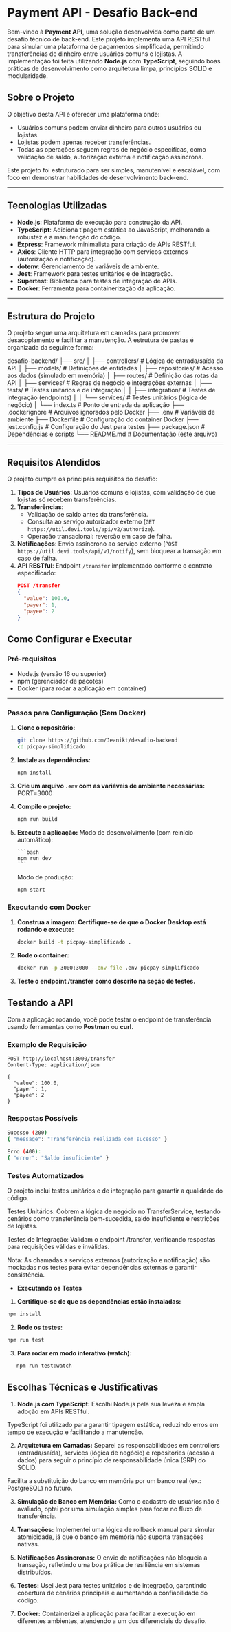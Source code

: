 # Payment API - Desafio Back-end

Bem-vindo à **Payment API**, uma solução desenvolvida como parte de um desafio técnico de back-end. Este projeto implementa uma API RESTful para simular uma plataforma de pagamentos simplificada, permitindo transferências de dinheiro entre usuários comuns e lojistas. A implementação foi feita utilizando **Node.js** com **TypeScript**, seguindo boas práticas de desenvolvimento como arquitetura limpa, princípios SOLID e modularidade.

## Sobre o Projeto

O objetivo desta API é oferecer uma plataforma onde:

- Usuários comuns podem enviar dinheiro para outros usuários ou lojistas.
- Lojistas podem apenas receber transferências.
- Todas as operações seguem regras de negócio específicas, como validação de saldo, autorização externa e notificação assíncrona.

Este projeto foi estruturado para ser simples, manutenível e escalável, com foco em demonstrar habilidades de desenvolvimento back-end.

---

## Tecnologias Utilizadas

- **Node.js**: Plataforma de execução para construção da API.
- **TypeScript**: Adiciona tipagem estática ao JavaScript, melhorando a robustez e a manutenção do código.
- **Express**: Framework minimalista para criação de APIs RESTful.
- **Axios**: Cliente HTTP para integração com serviços externos (autorização e notificação).
- **dotenv**: Gerenciamento de variáveis de ambiente.
- **Jest**: Framework para testes unitários e de integração.
- **Supertest**: Biblioteca para testes de integração de APIs.
- **Docker**: Ferramenta para containerização da aplicação.

---

## Estrutura do Projeto

O projeto segue uma arquitetura em camadas para promover desacoplamento e facilitar a manutenção. A estrutura de pastas é organizada da seguinte forma:

desafio-backend/
├── src/
│ ├── controllers/ # Lógica de entrada/saída da API
│ ├── models/ # Definições de entidades
│ ├── repositories/ # Acesso aos dados (simulado em memória)
│ ├── routes/ # Definição das rotas da API
│ ├── services/ # Regras de negócio e integrações externas
│ ├── tests/ # Testes unitários e de integração
│ │ ├── integration/ # Testes de integração (endpoints)
│ │ └── services/ # Testes unitários (lógica de negócio)
│ └── index.ts # Ponto de entrada da aplicação
├── .dockerignore # Arquivos ignorados pelo Docker
├── .env # Variáveis de ambiente
├── Dockerfile # Configuração do container Docker
├── jest.config.js # Configuração do Jest para testes
├── package.json # Dependências e scripts
└── README.md # Documentação (este arquivo)

---

## Requisitos Atendidos

O projeto cumpre os principais requisitos do desafio:

1. **Tipos de Usuários**: Usuários comuns e lojistas, com validação de que lojistas só recebem transferências.
2. **Transferências**:
   - Validação de saldo antes da transferência.
   - Consulta ao serviço autorizador externo (`GET https://util.devi.tools/api/v2/authorize`).
   - Operação transacional: reversão em caso de falha.
3. **Notificações**: Envio assíncrono ao serviço externo (`POST https://util.devi.tools/api/v1/notify`), sem bloquear a transação em caso de falha.
4. **API RESTful**: Endpoint `/transfer` implementado conforme o contrato especificado:
   ```json
   POST /transfer
   {
     "value": 100.0,
     "payer": 1,
     "payee": 2
   }
   ```

## Como Configurar e Executar

### Pré-requisitos

- Node.js (versão 16 ou superior)
- npm (gerenciador de pacotes)
- Docker (para rodar a aplicação em container)

---

### Passos para Configuração (Sem Docker)

1.  **Clone o repositório:**

    ```bash
    git clone https://github.com/Jeanikt/desafio-backend
    cd picpay-simplificado

    ```

2.  **Instale as dependências:**

    ```bash
    npm install

    ```

3.  **Crie um arquivo `.env` com as variáveis de ambiente necessárias:**
    PORT=3000

4.  **Compile o projeto:**
    ```bash
    npm run build
    ```
5.  **Execute a aplicação:**
    Modo de desenvolvimento (com reinício automático):

        ```bash
        npm run dev
        ```

    Modo de produção:

    ```
    npm start
    ```

### Executando com Docker

1.  **Construa a imagem: Certifique-se de que o Docker Desktop está rodando e execute:**

    ```bash
    docker build -t picpay-simplificado .
    ```

2.  **Rode o container:**

    ```bash
    docker run -p 3000:3000 --env-file .env picpay-simplificado
    ```

3.  **Teste o endpoint /transfer como descrito na seção de testes.**

## Testando a API

Com a aplicação rodando, você pode testar o endpoint de transferência usando ferramentas como **Postman** ou **curl**.

### Exemplo de Requisição

```http
POST http://localhost:3000/transfer
Content-Type: application/json

{
  "value": 100.0,
  "payer": 1,
  "payee": 2
}
```

### Respostas Possíveis

```bash
Sucesso (200)
{ "message": "Transferência realizada com sucesso" }

Erro (400):
{ "error": "Saldo insuficiente" }
```

### Testes Automatizados

O projeto inclui testes unitários e de integração para garantir a qualidade do código.

Testes Unitários: Cobrem a lógica de negócio no TransferService, testando cenários como transferência bem-sucedida, saldo insuficiente e restrições de lojistas.

Testes de Integração: Validam o endpoint /transfer, verificando respostas para requisições válidas e inválidas.

Nota: As chamadas a serviços externos (autorização e notificação) são mockadas nos testes para evitar dependências externas e garantir consistência.

- **Executando os Testes**

1. **Certifique-se de que as dependências estão instaladas:**

```bash
npm install
```

2. **Rode os testes:**

```bash
npm run test
```

3. **Para rodar em modo interativo (watch):**

```bash
   npm run test:watch
```

## Escolhas Técnicas e Justificativas

1. **Node.js com TypeScript:**
   Escolhi Node.js pela sua leveza e ampla adoção em APIs RESTful.

TypeScript foi utilizado para garantir tipagem estática, reduzindo erros em tempo de execução e facilitando a manutenção.

2. **Arquitetura em Camadas:**
   Separei as responsabilidades em controllers (entrada/saída), services (lógica de negócio) e repositories (acesso a dados) para seguir o princípio de responsabilidade única (SRP) do SOLID.

Facilita a substituição do banco em memória por um banco real (ex.: PostgreSQL) no futuro.

3. **Simulação de Banco em Memória:**
   Como o cadastro de usuários não é avaliado, optei por uma simulação simples para focar no fluxo de transferência.

4. **Transações:**
   Implementei uma lógica de rollback manual para simular atomicidade, já que o banco em memória não suporta transações nativas.

5. **Notificações Assíncronas:**
   O envio de notificações não bloqueia a transação, refletindo uma boa prática de resiliência em sistemas distribuídos.

6. **Testes:**
   Usei Jest para testes unitários e de integração, garantindo cobertura de cenários principais e aumentando a confiabilidade do código.

7. **Docker:**
   Containerizei a aplicação para facilitar a execução em diferentes ambientes, atendendo a um dos diferenciais do desafio.
